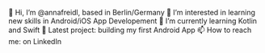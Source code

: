 👋 Hi, I’m @annafreidl, based in Berlin/Germany
👀 I’m interested in learning new skills in Android/iOS App Developement
🌱 I’m currently learning Kotlin and Swift
💞️ Latest project: building my first Android App
📫 How to reach me: on LinkedIn
